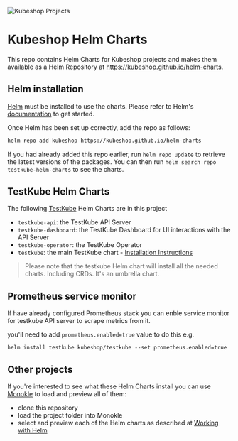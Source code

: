 ![Kubeshop Projects](https://raw.githubusercontent.com/kubeshop/testkube/main/assets/squishies.png)

<!-- ![Known Vulnerabilities](https://snyk.io/test/github/kubeshop/helm-charts/badge.svg) -->

# Kubeshop Helm Charts

This repo contains Helm Charts for Kubeshop projects and makes them available as a 
Helm Repository at https://kubeshop.github.io/helm-charts.

## Helm installation

[Helm](https://helm.sh) must be installed to use the charts.  Please refer to
Helm's [documentation](https://helm.sh/docs) to get started.

Once Helm has been set up correctly, add the repo as follows:

```sh
helm repo add kubeshop https://kubeshop.github.io/helm-charts
```

If you had already added this repo earlier, run `helm repo update` to retrieve
the latest versions of the packages.  You can then run `helm search repo
testkube-helm-charts` to see the charts.

## TestKube Helm Charts

The following [TestKube](https://github.com/kubeshop/testkube/) Helm Charts are in this project
 
- `testkube-api`: the TestKube API Server
- `testkube-dashboard`: the TestKube Dashboard for UI interactions with the API Server
- `testkube-operator`: the TestKube Operator
- `testkube`: the main TestKube chart - [Installation Instructions](https://kubeshop.github.io/testkube/installing/#manual-testkube-helm-charts-installation)

> Please note that the testkube Helm chart will install all the needed charts. Including CRDs. It's an umbrella chart.

## Prometheus service monitor 

If have already configured Prometheus stack you can enble service monitor 
for testkube API server to scrape metrics from it. 

you'll need to add `prometheus.enabled=true` value to do this e.g. 

```
helm install testkube kubeshop/testkube --set prometheus.enabled=true
```

## Other projects

If you're interested to see what these Helm Charts install you can use [Monokle](https://github.com/kubeshop/monokle) to 
load and preview all of them:
- clone this repository 
- load the project folder into Monokle
- select and preview each of the Helm charts as described at [Working with Helm](https://kubeshop.github.io/monokle/helm/)

